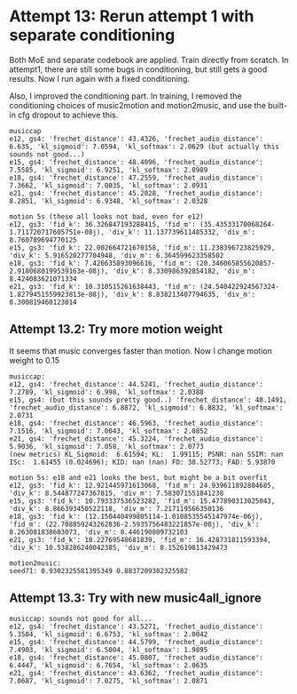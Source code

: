 
# Attempt 13: Rerun attempt 1 with separate conditioning
Both MoE and separate codebook are applied. Train directly from scratch.
In attempt1, there are still some bugs in conditioning, but still gets
a good results. Now I run again with a fixed conditioning.

Also, I improved the conditioning part. In training, I removed the conditioning
choices of music2motion and motion2music, and use the built-in cfg dropout to 
achieve this.

    musiccap
    e12, gs4: 'frechet_distance': 43.4326, 'frechet_audio_distance': 6.635, 'kl_sigmoid': 7.0594, 'kl_softmax': 2.0629 (but actually this sounds not good...)
    e15, gs4: 'frechet_distance': 48.4096, 'frechet_audio_distance': 7.5585, 'kl_sigmoid': 6.9251, 'kl_softmax': 2.0989
    e18, gs4: 'frechet_distance': 47.2559, 'frechet_audio_distance': 7.3662, 'kl_sigmoid': 7.0035, 'kl_softmax': 2.0931
    e21, gs4: 'frechet_distance': 45.2028, 'frechet_audio_distance': 8.2851, 'kl_sigmoid': 6.9348, 'kl_softmax': 2.0328

    motion 5s (these all looks not bad, even for e12)
    e12, gs3: 'fid_k': 36.326847193288415, 'fid_m': (35.43533170068264-1.711720717605751e-08j), 'div_k': 11.137739611485332, 'div_m': 8.760789694770125
    e15, gs3: 'fid_k': 22.002664721670158, 'fid_m': 11.238396723825929, 'div_k': 5.916520277704948, 'div_m': 6.364599623358502
    e18, gs3: 'fid_k': 7.426635893096616, 'fid_m': (20.346065855620857-2.9180680199539163e-08j), 'div_k': 8.330986392854182, 'div_m': 8.424083621071334
    e21, gs3: 'fid_k': 10.310515261638443, 'fid_m': (24.540422924567324-1.8279451559923813e-08j), 'div_k': 8.838213407794635, 'div_m': 8.300819460123014


## Attempt 13.2: Try more motion weight
It seems that music converges faster than motion.
Now I change motion weight to 0.15

    musiccap:
    e12, gs4: 'frechet_distance': 44.5241, 'frechet_audio_distance': 7.2789, 'kl_sigmoid': 6.998, 'kl_softmax': 2.0388
    e15, gs4: (but this sounds pretty good..) 'frechet_distance': 48.1491, 'frechet_audio_distance': 6.8872, 'kl_sigmoid': 6.8832, 'kl_softmax': 2.0731
    e18, gs4: 'frechet_distance': 46.5963, 'frechet_audio_distance': 7.1516, 'kl_sigmoid': 7.0043, 'kl_softmax': 2.0852
    e21, gs4: 'frechet_distance': 45.3224, 'frechet_audio_distance': 5.9036, 'kl_sigmoid': 7.058, 'kl_softmax': 2.0773
    (new metrics) KL_Sigmoid:  6.61594; KL:  1.99115; PSNR: nan SSIM: nan ISc:  1.61455 (0.024696); KID: nan (nan) FD: 38.52773; FAD: 5.93870

    motion 5s: e18 and e21 looks the best, but might be a bit overfit
    e12, gs3: 'fid_k': 12.921445971613068, 'fid_m': 24.939611892884685, 'div_k': 8.544877247367815, 'div_m': 7.583071551841238
    e15, gs3: 'fid_k': 10.793337536523282, 'fid_m': 15.477890313025043, 'div_k': 8.866393450522118, 'div_m': 7.217119566350136
    e18, gs3: 'fid_k': (12.150440499805114-1.0108535545147974e-06j), 'fid_m': (22.708859243262836-2.5935756483221857e-08j), 'div_k': 8.263081838603073, 'div_m': 8.446190809732103
    e21, gs3: 'fid_k': 18.22769548681839, 'fid_m': 16.428731811593394, 'div_k': 10.538286240042385, 'div_m': 8.152619813429473

    motion2music:
    seed71: 0.9302325581395349 0.8837209302325582


## Attempt 13.3: Try with new music4all_ignore

    musiccap: sounds not good for all...
    e12, gs4: 'frechet_distance': 43.5271, 'frechet_audio_distance': 5.3584, 'kl_sigmoid': 6.6753, 'kl_softmax': 2.0042
    e15, gs4: 'frechet_distance': 44.5799, 'frechet_audio_distance': 7.4903, 'kl_sigmoid': 6.5004, 'kl_softmax': 1.9895
    e18, gs4: 'frechet_distance': 45.0807, 'frechet_audio_distance': 6.4447, 'kl_sigmoid': 6.7654, 'kl_softmax': 2.0635
    e21, gs4: 'frechet_distance': 43.6362, 'frechet_audio_distance': 7.0687, 'kl_sigmoid': 7.0275, 'kl_softmax': 2.0871
    
